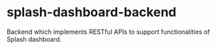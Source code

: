 # splash-dashboard-backend
Backend which implements RESTful APIs to support functionalities of Splash dashboard.
